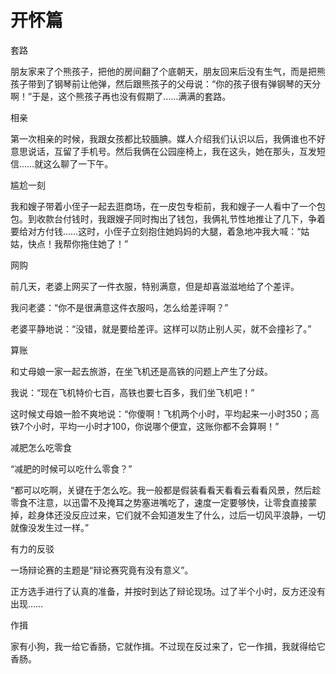 # 开怀篇

套路 

朋友家来了个熊孩子，把他的房间翻了个底朝天，朋友回来后没有生气，而是把熊孩子带到了钢琴前让他弹，然后跟熊孩子的父母说：“你的孩子很有弹钢琴的天分啊！”于是，这个熊孩子再也没有假期了……满满的套路。 

相亲 

第一次相亲的时候，我跟女孩都比较腼腆。媒人介绍我们认识以后，我俩谁也不好意思说话，互留了手机号。然后我俩在公园座椅上，我在这头，她在那头，互发短信……就这么聊了一下午。 

尴尬一刻 

我和嫂子带着小侄子一起去逛商场，在一皮包专柜前，我和嫂子一人看中了一个包包。到收款台付钱时，我跟嫂子同时掏出了钱包，我俩礼节性地推让了几下，争着要给对方付钱……这时，小侄子立刻抱住她妈妈的大腿，着急地冲我大喊：“姑姑，快点！我帮你拖住她了！” 

网购 

前几天，老婆上网买了一件衣服，特别满意，但是却喜滋滋地给了个差评。 

我问老婆：“你不是很满意这件衣服吗，怎么给差评啊？” 

老婆平静地说：“没错，就是要给差评。这样可以防止别人买，就不会撞衫了。” 

算账 

和丈母娘一家一起去旅游，在坐飞机还是高铁的问题上产生了分歧。 

我说：“现在飞机特价七百，高铁也要七百多，我们坐飞机吧！” 

这时候丈母娘一脸不爽地说：“你傻啊！飞机两个小时，平均起来一小时350；高铁7个小时，平均一小时才100，你说哪个便宜，这账你都不会算啊！” 

减肥怎么吃零食 

“减肥的时候可以吃什么零食？” 

“都可以吃啊，关键在于怎么吃。我一般都是假装看看天看看云看看风景，然后趁零食不注意，以迅雷不及掩耳之势塞进嘴吃了，速度一定要够快，让零食直接蒙掉，趁身体还没反应过来，它们就不会知道发生了什么，过后一切风平浪静，一切就像没发生过一样。” 

有力的反驳 

一场辩论赛的主题是“辩论赛究竟有没有意义”。 

正方选手进行了认真的准备，并按时到达了辩论现场。过了半个小时，反方还没有出现…… 

作揖 

家有小狗，我一给它香肠，它就作揖。不过现在反过来了，它一作揖，我就得给它香肠。
